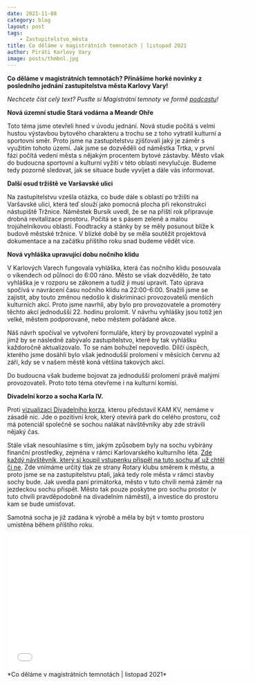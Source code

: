 ```yaml
---
date: 2021-11-08
category: blog
layout: post
tags:
    - Zastupitelstvo_města
title: Co děláme v magistrátních temnotách | listopad 2021
author: Piráti Karlovy Vary
image: posts/thmbnl.jpg
---
```


**Co děláme v magistrátních temnotách? Přinášíme horké novinky z posledního jednání zastupitelstva města Karlovy Vary!**

*Nechcete číst celý text? Pusťte si Magistrátní temnoty ve formě [podcastu](https://anchor.fm/pirati-kvk/episodes/Co-dlme-v-magistrtnch-temnotch--Listopad-2021-e19tbk1)!*

**Nová územní studie Stará vodárna a Meandr Ohře**

Toto téma jsme otevřeli hned v úvodu jednání. Nová studie počítá s velmi hustou výstavbou bytového charakteru a trochu se z toho vytratil kulturní a sportovní směr. Proto jsme na zastupitelstvu zjišťovali jaký je záměr s využitím tohoto území. Jak jsme se dozvěděli od náměstka Trtka, v první fázi počítá vedení města s nějakým procentem bytové zástavby. Město však do budoucna sportovní a kulturní vyžití v této oblasti nevylučuje. Budeme tedy pozorně sledovat, jak se situace bude vyvíjet a dále vás informovat.

  

**Další osud tržiště ve Varšavské ulici**

Na zastupitelstvu vzešla otázka, co bude dále s oblastí po tržišti na Varšavské ulici, která teď slouží jako pomocná plocha při rekonstrukci nástupiště Tržnice. Náměstek Bursík uvedl, že se na příští rok připravuje drobná revitalizace prostoru. Počítá se s pásem zeleně a malou trojúhelníkovou oblastí. Foodtracky a stánky by se měly posunout blíže k budově městské tržnice. V blízké době by se měla soutěžit projektová dokumentace a na začátku příštího roku snad budeme vědět více.

  

**Nová vyhláška upravující dobu nočního klidu**

V Karlových Varech fungovala vyhláška, která čas nočního klidu posouvala o víkendech od půlnoci do 6:00 ráno. Město se však dozvědělo, že tato vyhláška je v rozporu se zákonem a tudíž ji musí upravit. Tato úprava spočívá v navrácení času nočního klidu na 22:00-6:00. Snažili jsme se zajistit, aby touto změnou nedošlo k diskriminaci provozovatelů menších kulturních akcí. Proto jsme navrhli, aby bylo pro provozovatele a promotéry těchto akcí jednodušší 22. hodinu prolomit. V návrhu vyhlášky jsou totiž jen velké, městem podporované, nebo městem pořádané akce.

Náš návrh spočíval ve vytvoření formuláře, který by provozovatel vyplnil a jímž by se následně zabývalo zastupitelstvo, které by tak vyhlášku každoročně aktualizovalo. To se nám bohužel nepovedlo. Dílčí úspěch, kterého jsme dosáhli bylo však jednodušší prolomení v měsících červnu až září, kdy se v našem městě koná většina takových akcí.

Do budoucna však budeme bojovat za jednodušší prolomení právě malými provozovateli. Proto toto téma otevřeme i na kulturní komisi.

  

**Divadelní korzo a socha Karla IV.**

Proti [vizualizaci Divadelního korza](https://www.kamkv.cz/divadelni-korzo), kterou představil KAM KV, nemáme v zásadě nic. Jde o pozitivní krok, který otevírá park do celého prostoru, což má potenciál společně se sochou nalákat návštěvníky aby zde strávili nějaký čas.

Stále však nesouhlasíme s tím, jakým způsobem byly na sochu vybírány finanční prostředky, zejména v rámci Karlovarského kulturního léta. [Zde každý návštěvník, který si koupil vstupenku přispěl na tuto sochu ať už chtěl či ne](https://karlovyvary.pirati.cz/aktuality/kazdy-trochu-stavi-sochu.html). Zde vnímáme určitý tlak ze strany Rotary klubu směrem k městu, a proto jsme se na zastupitelstvu ptali, jaká tedy role města v rámci stavby sochy bude. Jak uvedla paní primátorka, město v tuto chvíli nemá záměr na jezdeckou sochu přispět. Město tak pouze poskytne pro sochu prostor (v tuto chvíli pravděpodobně na divadelním náměstí), a investice do prostoru kam se bude umisťovat.

Samotná socha je již zadána k výrobě a měla by být v tomto prostoru umístěna během příštího roku.

<iframe width="560" height="315" src="[https://www.youtube.com/embed/q5kpYGgBAno](https://www.youtube.com/embed/q5kpYGgBAno)" frameborder="0" allow="accelerometer; autoplay; clipboard-write; encrypted-media; gyroscope; picture-in-picture" allowfullscreen></iframe> *Co děláme v magistrátních temnotách | listopad 2021*
